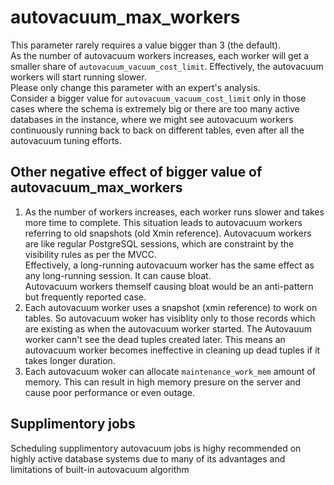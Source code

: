 # autovacuum_max_workers
This parameter rarely requires a value bigger than 3 (the default).  
As the number of autovacuum workers increases, each worker will get a smaller share of `autovacuum_vacuum_cost_limit`. Effectively, the autovacuum workers will start running slower.  
Please only change this parameter with an expert's analysis.  
Consider a bigger value for `autovacuum_vacuum_cost_limit` only in those cases where the schema is extremely big or there are too many active databases in the instance, where we might see autovacuum workers continuously running back to back on different tables, even after all the autovacuum tuning efforts.

## Other negative effect of bigger value of autovacuum_max_workers
1. As the number of workers increases, each worker runs slower and takes more time to complete. This situation leads to autovacuum workers referring to old snapshots (old Xmin reference).   Autovacuum workers are like regular PostgreSQL sessions, which are constraint by the visibility rules as per the MVCC.  
 Effectively, a long-running autovacuum worker has the same effect as any long-running session. It can cause bloat.  
 Autovacuum workers themself causing bloat would be an anti-pattern but frequently reported case.
2. Each autovacuum worker uses a snapshot (xmin reference) to work on tables. So autovacuum woker has  visiblity only to those records which are existing as when the autovacuum worker started. The Autovauum worker cann't see the dead tuples created later. This means an autovacuum worker becomes ineffective in cleaning up dead tuples if it takes longer duration.
3. Each autovacuum woker can allocate `maintenance_work_mem` amount of memory. This can result in high memory presure on the server and cause poor performance or even outage.

## Supplimentory jobs
Scheduling supplimentory autovacuum jobs is highy recommended on highly active database systems due to many of its advantages and limitations of built-in autovacuum algorithm
